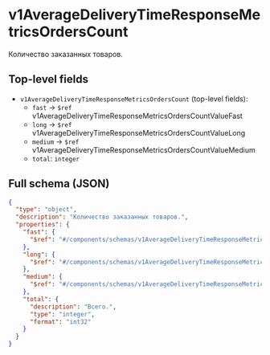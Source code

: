 # v1AverageDeliveryTimeResponseMetricsOrdersCount

Количество заказанных товаров.

## Top-level fields
- `v1AverageDeliveryTimeResponseMetricsOrdersCount` (top-level fields):
  - `fast` → `$ref` v1AverageDeliveryTimeResponseMetricsOrdersCountValueFast
  - `long` → `$ref` v1AverageDeliveryTimeResponseMetricsOrdersCountValueLong
  - `medium` → `$ref` v1AverageDeliveryTimeResponseMetricsOrdersCountValueMedium
  - `total`: `integer`

## Full schema (JSON)
```json
{
  "type": "object",
  "description": "Количество заказанных товаров.",
  "properties": {
    "fast": {
      "$ref": "#/components/schemas/v1AverageDeliveryTimeResponseMetricsOrdersCountValueFast"
    },
    "long": {
      "$ref": "#/components/schemas/v1AverageDeliveryTimeResponseMetricsOrdersCountValueLong"
    },
    "medium": {
      "$ref": "#/components/schemas/v1AverageDeliveryTimeResponseMetricsOrdersCountValueMedium"
    },
    "total": {
      "description": "Всего.",
      "type": "integer",
      "format": "int32"
    }
  }
}
```
